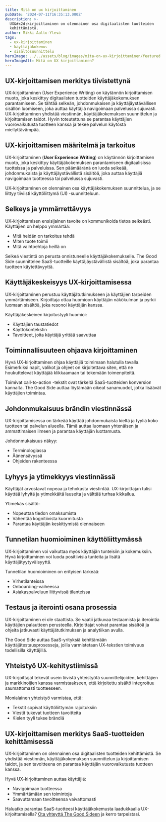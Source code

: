 ```yaml
---
title: Mitä on ux kirjoittaminen
pubDate: '2024-07-11T16:35:13.000Z'
description: >-
  UX&#x2d;kirjoittaminen on olennainen osa digitaalisten tuotteiden
  kehittämistä.
author: Mikki Aalto-Ylevä
tags:
  - ux-kirjoittaminen
  - käyttäjäkokemus
  - sisältösuunnittelu
heroImage: ../../assets/blog/images/mita-on-ux-kirjoittaminen/featured.webp
heroImageAlt: Mitä on UX kirjoittaminen?
---
```


## UX-kirjoittamisen merkitys tiivistettynä

UX-kirjoittaminen (User Experience Writing) on käytännön kirjoittamisen muoto, joka keskittyy digitaalisten tuotteiden käyttäjäkokemuksen parantamiseen. Se tähtää selkeän, johdonmukaisen ja käyttäjäystävällisen sisällön luomiseen, joka auttaa käyttäjiä navigoimaan palvelussa sujuvasti. UX-kirjoittaminen yhdistää viestinnän, käyttäjäkokemuksen suunnittelun ja kirjoittamisen taidot. Hyvin toteutettuna se parantaa käyttäjien vuorovaikutusta tuotteen kanssa ja tekee palvelun käytöstä miellyttävämpää.

## UX-kirjoittamisen määritelmä ja tarkoitus

UX-kirjoittaminen (**User Experience Writing**) on käytännön kirjoittamisen muoto, joka keskittyy käyttäjäkokemuksen parantamiseen digitaalisissa tuotteissa ja palveluissa. Sen päämääränä on luoda selkeää, johdonmukaista ja käyttäjäystävällistä sisältöä, joka auttaa käyttäjiä navigoimaan tuotteessa tai palvelussa sujuvasti. 

UX-kirjoittaminen on olennainen osa käyttäjäkokemuksen suunnittelua, ja se liittyy tiiviisti käyttöliittymä (UI) -suunnitteluun.

## Selkeys ja ymmärrettävyys

UX-kirjoittamisen ensisijainen tavoite on kommunikoida tietoa selkeästi. Käyttäjien on helppo ymmärtää:

- Mitä heidän on tarkoitus tehdä
- Miten tuote toimii 
- Mitä vaihtoehtoja heillä on

Selkeä viestintä on perusta onnistuneelle käyttäjäkokemukselle. The Good Side suunnittelee SaaS-tuotteille käyttäjäystävällistä sisältöä, joka parantaa tuotteen käytettävyyttä.

## Käyttäjäkeskeisyys UX-kirjoittamisessa

UX-kirjoittaminen perustuu käyttäjätutkimukseen ja käyttäjien tarpeiden ymmärtämiseen. Kirjoittaja ottaa huomioon käyttäjän näkökulman ja pyrkii luomaan sisältöä, joka resonoi käyttäjän kanssa.

Käyttäjäkeskeinen kirjoitustyyli huomioi:
- Käyttäjien taustatiedot
- Käyttökontekstin
- Tavoitteet, joita käyttäjä yrittää saavuttaa

## Toiminnallisuuteen ohjaava kirjoittaminen

Hyvä UX-kirjoittaminen ohjaa käyttäjiä toimimaan halutulla tavalla. Esimerkiksi napit, valikot ja ohjeet on kirjoitettava siten, että ne houkuttelevat käyttäjää klikkaamaan tai tekemään toimenpiteitä.

Toimivat call-to-action -tekstit ovat tärkeitä SaaS-tuotteiden konversion kannalta. The Good Side auttaa löytämään oikeat sanamuodot, jotka lisäävät käyttäjien toimintaa.

## Johdonmukaisuus brändin viestinnässä

UX-kirjoittamisessa on tärkeää käyttää johdonmukaista kieltä ja tyyliä koko tuotteen tai palvelun alueella. Tämä auttaa luomaan yhtenäisen ja ammattimaisen ilmeen ja parantaa käyttäjän luottamusta.

Johdonmukaisuus näkyy:
- Terminologiassa
- Äänensävyssä
- Ohjeiden rakenteessa

## Lyhyys ja ytimekkyys viestinnässä

Käyttäjät arvostavat nopeaa ja tehokasta viestintää. UX-kirjoittajan tulisi käyttää lyhyitä ja ytimekkäitä lauseita ja välttää turhaa kikkailua.

Ytimekäs sisältö:
- Nopeuttaa tiedon omaksumista
- Vähentää kognitiivista kuormitusta
- Parantaa käyttäjän keskittymistä olennaiseen

## Tunnetilan huomioiminen käyttöliittymässä

UX-kirjoittaminen voi vaikuttaa myös käyttäjän tunteisiin ja kokemuksiin. Hyvä kirjoittaminen voi luoda positiivisia tunteita ja lisätä käyttäjätyytyväisyyttä.

Tunnetilan huomioiminen on erityisen tärkeää:
- Virhetilanteissa
- Onboarding-vaiheessa
- Asiakaspalveluun liittyvissä tilanteissa

## Testaus ja iterointi osana prosessia

UX-kirjoittaminen ei ole staattista. Se vaatii jatkuvaa testaamista ja iterointia käyttäjien palautteen perusteella. Kirjoittajat voivat parantaa sisältöä ja ohjeita jatkuvasti käyttäjätutkimuksen ja analytiikan avulla.

The Good Side auttaa SaaS-yrityksiä kehittämään käyttäjätestausprosesseja, joilla varmistetaan UX-tekstien toimivuus todellisilla käyttäjillä.

## Yhteistyö UX-kehitystiimissä

UX-kirjoittajat tekevät usein tiivistä yhteistyötä suunnittelijoiden, kehittäjien ja markkinoijien kanssa varmistaakseen, että kirjoitettu sisältö integroituu saumattomasti tuotteeseen.

Monialainen yhteistyö varmistaa, että:
- Tekstit sopivat käyttöliittymän rajoituksiin
- Viestit tukevat tuotteen tavoitteita
- Kielen tyyli tukee brändiä

## UX-kirjoittamisen merkitys SaaS-tuotteiden kehittämisessä

UX-kirjoittaminen on olennainen osa digitaalisten tuotteiden kehittämistä. Se yhdistää viestinnän, käyttäjäkokemuksen suunnittelun ja kirjoittamisen taidot, ja sen tavoitteena on parantaa käyttäjän vuorovaikutusta tuotteen kanssa. 

Hyvä UX-kirjoittaminen auttaa käyttäjiä:
- Navigoimaan tuotteessa
- Ymmärtämään sen toimintoja
- Saavuttamaan tavoitteensa vaivattomasti

Haluatko parantaa SaaS-tuotteesi käyttäjäkokemusta laadukkaalla UX-kirjoittamisella? [Ota yhteyttä The Good Sideen](https://www.goodside.fi/contact) ja kerro tarpeistasi.